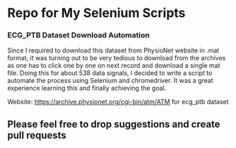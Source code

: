 # Repo for My Selenium Scripts

### ECG_PTB Dataset Download Automation
Since I required to download this dataset from PhysioNet website in .mat format, it was turning out to be very tedious to download from the archives as one has to click one by one on next record and download a single mat file. Doing this for about 538 data signals, I decided to write a script to automate the process using Selenium and chromedriver. It was a great experience learning this and finally achieving the goal.

Website: https://archive.physionet.org/cgi-bin/atm/ATM for ecg_ptb dataset 

## Please feel free to drop suggestions and create pull requests
